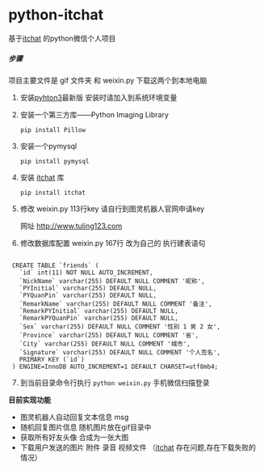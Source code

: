 # python-itchat
基于[itchat](http://itchat.readthedocs.io/zh/latest) 的python微信个人项目

##### 步骤

项目主要文件是 gif 文件夹 和 weixin.py 下载这两个到本地电脑

1. 安装[pyhton3]( https://www.python.org/downloads/)最新版 安装时请加入到系统环境变量

2. 安装一个第三方库——Python Imaging Library 

   ```pip install Pillow```

3. 安装一个pymysql

   ```pip install pymysql```

4. 安装 [itchat](http://itchat.readthedocs.io/zh/latest) 库 

   ```pip install itchat```

5. 修改 weixin.py 113行key  请自行到图灵机器人官网申请key

   网址 http://www.tuling123.com

6. 修改数据库配置 weixin.py 167行 改为自己的 执行建表语句

```

 CREATE TABLE `friends` (
   `id` int(11) NOT NULL AUTO_INCREMENT,
   `NickName` varchar(255) DEFAULT NULL COMMENT '昵称',
   `PYInitial` varchar(255) DEFAULT NULL,
   `PYQuanPin` varchar(255) DEFAULT NULL,
   `RemarkName` varchar(255) DEFAULT NULL COMMENT '备注',
   `RemarkPYInitial` varchar(255) DEFAULT NULL,
   `RemarkPYQuanPin` varchar(255) DEFAULT NULL,
   `Sex` varchar(255) DEFAULT NULL COMMENT '性别 1 男 2 女',
   `Province` varchar(255) DEFAULT NULL COMMENT '省',
   `City` varchar(255) DEFAULT NULL COMMENT '城市',
   `Signature` varchar(255) DEFAULT NULL COMMENT '个人签名',
   PRIMARY KEY (`id`)
 ) ENGINE=InnoDB AUTO_INCREMENT=1 DEFAULT CHARSET=utf8mb4;

```
7. 到当前目录命令行执行 
   ``` python weixin.py ```
   手机微信扫描登录


**目前实现功能**

-  图灵机器人自动回复文本信息 msg
-  随机回复图片信息 随机图片放在gif目录中
-  获取所有好友头像 合成为一张大图
-  下载用户发送的图片 附件 录音 视频文件 （[itchat](http://itchat.readthedocs.io/zh/latest) 存在问题,存在下载失败的情况）

